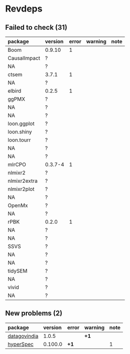 # Revdeps

## Failed to check (31)

|package      |version |error |warning |note |
|:------------|:-------|:-----|:-------|:----|
|Boom         |0.9.10  |1     |        |     |
|CausalImpact |?       |      |        |     |
|NA           |?       |      |        |     |
|ctsem        |3.7.1   |1     |        |     |
|NA           |?       |      |        |     |
|elbird       |0.2.5   |1     |        |     |
|ggPMX        |?       |      |        |     |
|NA           |?       |      |        |     |
|NA           |?       |      |        |     |
|loon.ggplot  |?       |      |        |     |
|loon.shiny   |?       |      |        |     |
|loon.tourr   |?       |      |        |     |
|NA           |?       |      |        |     |
|NA           |?       |      |        |     |
|mlrCPO       |0.3.7-4 |1     |        |     |
|nlmixr2      |?       |      |        |     |
|nlmixr2extra |?       |      |        |     |
|nlmixr2plot  |?       |      |        |     |
|NA           |?       |      |        |     |
|OpenMx       |?       |      |        |     |
|NA           |?       |      |        |     |
|rPBK         |0.2.0   |1     |        |     |
|NA           |?       |      |        |     |
|NA           |?       |      |        |     |
|SSVS         |?       |      |        |     |
|NA           |?       |      |        |     |
|NA           |?       |      |        |     |
|tidySEM      |?       |      |        |     |
|NA           |?       |      |        |     |
|vivid        |?       |      |        |     |
|NA           |?       |      |        |     |

## New problems (2)

|package      |version |error  |warning |note |
|:------------|:-------|:------|:-------|:----|
|[datagovindia](problems.md#datagovindia)|1.0.5   |       |__+1__  |     |
|[hyperSpec](problems.md#hyperspec)|0.100.0 |__+1__ |        |1    |

